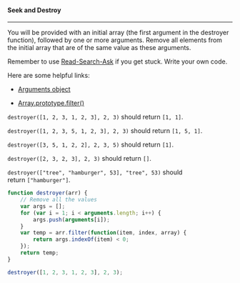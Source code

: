 #### Seek and Destroy

------

You will be provided with an initial array (the first argument in the destroyer function), followed by one or more arguments. Remove all elements from the initial array that are of the same value as these arguments.

Remember to use [Read-Search-Ask](https://github.com/FreeCodeCamp/freecodecamp/wiki/FreeCodeCamp-Get-Help) if you get stuck. Write your own code.

Here are some helpful links:

- [Arguments object](https://developer.mozilla.org/en-US/docs/Web/JavaScript/Reference/Functions/arguments)

- [Array.prototype.filter()](https://developer.mozilla.org/en-US/docs/Web/JavaScript/Reference/Global_Objects/Array/filter)

`destroyer([1, 2, 3, 1, 2, 3], 2, 3)` should return `[1, 1]`.

`destroyer([1, 2, 3, 5, 1, 2, 3], 2, 3)` should return `[1, 5, 1]`.

`destroyer([3, 5, 1, 2, 2], 2, 3, 5)` should return `[1]`.

`destroyer([2, 3, 2, 3], 2, 3)` should return `[]`.

`destroyer(["tree", "hamburger", 53], "tree", 53)` should return `["hamburger"]`.

```js
function destroyer(arr) {
    // Remove all the values
    var args = [];
    for (var i = 1; i < arguments.length; i++) {
        args.push(arguments[i]);
    }
    var temp = arr.filter(function(item, index, array) {
        return args.indexOf(item) < 0;
    });
    return temp;
}

destroyer([1, 2, 3, 1, 2, 3], 2, 3);
```
